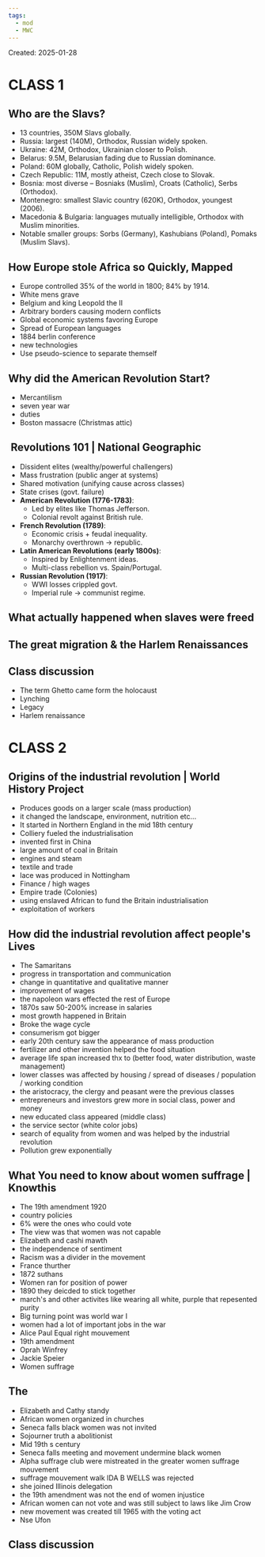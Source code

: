 ```yaml
---
tags:
  - mod
  - MWC
---
```

Created: 2025-01-28

# CLASS 1
## Who are the Slavs?
- 13 countries, 350M Slavs globally.
- Russia: largest (140M), Orthodox, Russian widely spoken.
- Ukraine: 42M, Orthodox, Ukrainian closer to Polish.
- Belarus: 9.5M, Belarusian fading due to Russian dominance.
- Poland: 60M globally, Catholic, Polish widely spoken.
- Czech Republic: 11M, mostly atheist, Czech close to Slovak.
- Bosnia: most diverse – Bosniaks (Muslim), Croats (Catholic), Serbs (Orthodox).
- Montenegro: smallest Slavic country (620K), Orthodox, youngest (2006).
- Macedonia & Bulgaria: languages mutually intelligible, Orthodox with Muslim minorities.
- Notable smaller groups: Sorbs (Germany), Kashubians (Poland), Pomaks (Muslim Slavs).

## How Europe stole Africa so Quickly, Mapped
- Europe controlled 35% of the world in 1800; 84% by 1914.
- White mens grave
- Belgium and king Leopold the II
- Arbitrary borders causing modern conflicts
- Global economic systems favoring Europe
- Spread of European languages
- 1884 berlin conference
- new technologies
- Use pseudo-science to separate themself 

## Why did the American Revolution Start?
- Mercantilism
- seven year war
- duties 
- Boston massacre (Christmas attic)

##  Revolutions 101 | National Geographic
- Dissident elites (wealthy/powerful challengers)
- Mass frustration (public anger at systems)
- Shared motivation (unifying cause across classes)
- State crises (govt. failure)
- **American Revolution (1776-1783)**:
    - Led by elites like Thomas Jefferson.
    - Colonial revolt against British rule.
- **French Revolution (1789)**:
    - Economic crisis + feudal inequality.
    - Monarchy overthrown → republic.
- **Latin American Revolutions (early 1800s)**:
    - Inspired by Enlightenment ideas.
    - Multi-class rebellion vs. Spain/Portugal.
- **Russian Revolution (1917)**:
    - WWI losses crippled govt.
    - Imperial rule → communist regime.
  
## What actually happened when slaves were freed


## The great migration & the Harlem Renaissances 


## Class discussion
- The term Ghetto came form the holocaust
- Lynching
- Legacy
- Harlem renaissance

# CLASS 2
## Origins of the industrial revolution | World History Project
- Produces goods on a larger scale (mass production)
- it changed the landscape, environment, nutrition etc...
- It started in Northern England in the mid 18th century
- Colliery fueled the industrialisation
- invented first in China
- large amount of coal in Britain 
- engines and steam
- textile and trade
- lace was produced in Nottingham
- Finance / high wages
- Empire trade (Colonies)
- using enslaved African to fund the Britain industrialisation
- exploitation of workers

## How did the industrial revolution affect people's Lives
- The Samaritans
- progress in transportation and communication
- change in quantitative and qualitative manner
- improvement of wages
- the napoleon wars effected the rest of Europe
- 1870s saw 50-200% increase in salaries
- most growth happened in Britain
- Broke the wage cycle
- consumerism got bigger
- early 20th century saw the appearance of mass production
- fertilizer and other invention helped the food situation
- average life span  increased thx to (better food, water distribution, waste management)
- lower classes was affected by housing / spread of diseases /  population / working condition
- the aristocracy, the clergy and peasant were the previous classes
- entrepreneurs and investors grew more in social class, power and money
- new educated class appeared (middle class)
- the service sector (white color jobs)
- search of equality from women and was helped by the industrial revolution
- Pollution grew exponentially 

## What You need to know about women suffrage | Knowthis
- The 19th amendment 1920
- country policies
- 6% were the ones who could vote
- The view was that women was not capable
- Elizabeth and cashi mawth
- the independence of sentiment
- Racism was a divider in the movement
- France thurther
- 1872 suthans
- Women ran for position of power
- 1890 they deicded to stick together
- march's and other activites like wearing all white, purple that repesented purity
- Big turning point was world war I
- women had a lot of important jobs in the war
- Alice Paul Equal right mouvement
- 19th amendment
- Oprah Winfrey
- Jackie Speier
- Women suffrage

## The
- Elizabeth and Cathy standy
- African women organized in churches
- Seneca falls black women was not invited
- Sojourner truth a abolitionist
- Mid 19th s century
- Seneca falls meeting and movement undermine black women
- Alpha suffrage club were mistreated in the greater women suffrage mouvement
- suffrage mouvement walk IDA B WELLS was rejected
- she joined Illinois delegation
- the 19th amendment was not the end of women injustice
- African women can not vote and was still subject to laws like Jim Crow
- new movement was created till 1965 with the voting act
- Nse Ufon


## Class discussion
